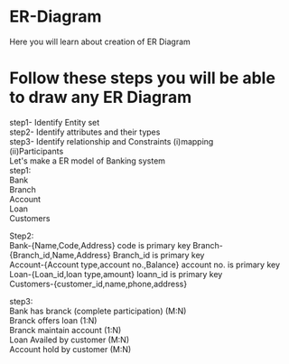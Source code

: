 # ER-Diagram
Here you will learn about creation of ER Diagram

# Follow these steps you will be able to draw any ER Diagram
step1- Identify Entity set  
step2- Identify attributes and their types  
step3- Identify relationship and Constraints (i)mapping   
                                            (ii)Participants  
Let's make a ER model of Banking system  
step1:  
Bank  
Branch  
Account  
Loan   
Customers  
  
Step2:  
Bank-{Name,Code,Address} code is primary key 
Branch-{Branch_id,Name,Address} Branch_id is primary key  
Account-{Account type,account no.,Balance} account no. is primary key  
Loan-{Loan_id,loan type,amount} loann_id is primary key  
Customers-{customer_id,name,phone,address}  
  
step3:  
Bank has branck (complete participation) (M:N)  
Branck offers loan (1:N)  
Branck maintain account (1:N)  
Loan Availed by customer (M:N)  
Account hold by customer (M:N)   




                                            
